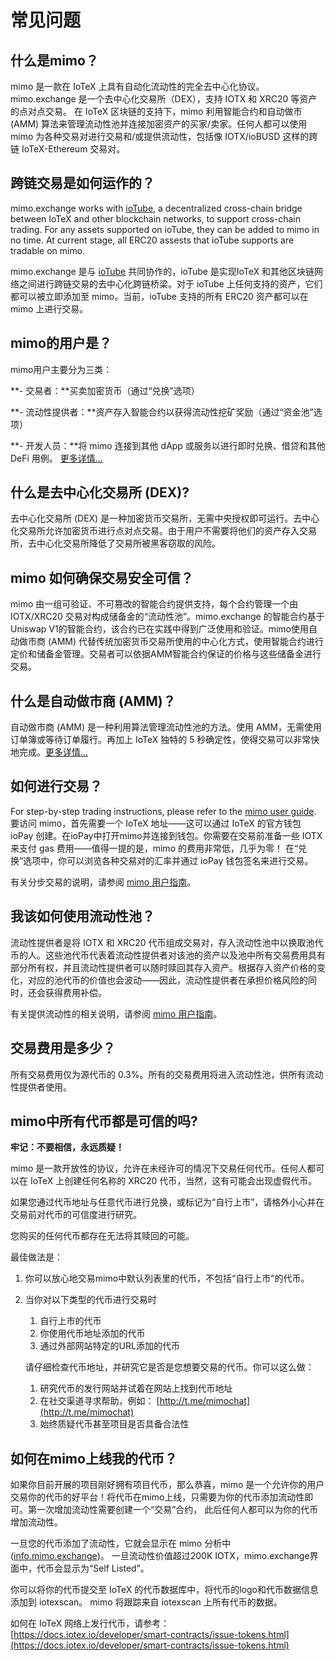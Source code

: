 # 常见问题

## **什么是mimo？**

mimo 是一款在 IoTeX 上具有自动化流动性的完全去中心化协议。mimo.exchange 是一个去中心化交易所（DEX），支持 IOTX 和 XRC20 等资产的点对点交易。 在 IoTeX 区块链的支持下，mimo 利用智能合约和自动做市 \(AMM\) 算法来管理流动性池并连接加密资产的买家/卖家。任何人都可以使用 mimo 为各种交易对进行交易和/或提供流动性，包括像 IOTX/ioBUSD 这样的跨链 IoTeX-Ethereum 交易对。

## 跨链交易是如何运作的？

mimo.exchange works with [ioTube](https://tube.iotex.io/), a decentralized cross-chain bridge between IoTeX and other blockchain networks, to support cross-chain trading. For any assets supported on ioTube, they can be added to mimo in no time. At current stage, all ERC20 assests that ioTube supports are tradable on mimo.



mimo.exchange 是与 [ioTube](https://tube.iotex.io/) 共同协作的，ioTube 是实现IoTeX 和其他区块链网络之间进行跨链交易的去中心化跨链桥梁。对于 ioTube 上任何支持的资产，它们都可以被立即添加至 mimo。当前，ioTube 支持的所有 ERC20 资产都可以在 mimo 上进行交易。

## **mimo的用户是？**

mimo用户主要分为三类：

**- 交易者：**买卖加密货币（通过“兑换”选项）

**- 流动性提供者：**资产存入智能合约以获得流动性挖矿奖励（通过“资金池”选项）

**- 开发人员：**将 mimo 连接到其他 dApp 或服务以进行即时兑换、借贷和其他 DeFi 用例。 [更多详情...](https://docs.mimo.finance/mimo-v1/api)

## 什么是去中心化交易所 \(DEX\)?

去中心化交易所 \(DEX\) 是一种加密货币交易所，无需中央授权即可运行。去中心化交易所允许加密货币进行点对点交易。由于用户不需要将他们的资产存入交易所，去中心化交易所降低了交易所被黑客窃取的风险。

## mimo 如何确保交易安全可信？

mimo 由一组可验证、不可篡改的智能合约提供支持，每个合约管理一个由 IOTX/XRC20 交易对构成储备金的“流动性池”。mimo.exchange 的智能合约基于Uniswap V1的智能合约，该合约已在实践中得到广泛使用和验证。mimo使用自动做市商 \(AMM\) 代替传统加密货币交易所使用的中心化方式，使用智能合约进行定价和储备金管理。交易者可以依据AMM智能合约保证的价格与这些储备金进行交易。

## 什么是自动做市商 \(AMM\)？

自动做市商 \(AMM\) 是一种利用算法管理流动性池的方法。使用 AMM，无需使用订单簿或等待订单履行。再加上 IoTeX 独特的 5 秒确定性，使得交易可以非常快地完成。[更多详情...](https://docs.mimo.exchange/the-formulas)

## **如何进行交易？**

For step-by-step trading instructions, please refer to the [mimo user guide](https://community.iotex.io/t/mimo-trading-on-mimo-step-by-step-instructions/1524).  
要访问 mimo，首先需要一个 IoTeX 地址——这可以通过 IoTeX 的官方钱包 ioPay 创建。在ioPay中打开mimo并连接到钱包。你需要在交易前准备一些 IOTX 来支付 gas 费用——值得一提的是，mimo 的费用非常低，几乎为零！ 在“兑换”选项中，你可以浏览各种交易对的汇率并通过 ioPay 钱包签名来进行交易。

有关分步交易的说明，请参阅 [mimo 用户指南](https://community.iotex.io/t/mimo-trading-on-mimo-step-by-step-instructions/1524)。

## 我该如何使用流动性池？

流动性提供者是将 IOTX 和 XRC20 代币组成交易对，存入流动性池中以换取池代币的人。这些池代币代表着流动性提供者对该池的资产以及池中所有交易费用具有部分所有权，并且流动性提供者可以随时赎回其存入资产。根据存入资产价格的变化，对应的池代币的价值也会波动——因此，流动性提供者在承担价格风险的同时，还会获得费用补偿。

有关提供流动性的相关说明，请参阅 [mimo 用户指南](https://community.iotex.io/t/mimo-managing-liquidity-pools-step-by-step-instructions/1523)。

## 交易费用是多少？

所有交易费用仅为源代币的 0.3%。所有的交易费用将进入流动性池，供所有流动性提供者使用。

## mimo中所有代币都是可信的吗?

**牢记：不要相信，永远质疑！**

mimo 是一款开放性的协议，允许在未经许可的情况下交易任何代币。任何人都可以在 IoTeX 上创建任何名称的 XRC20 代币，当然，这有可能会出现虚假代币。 

如果您通过代币地址与任意代币进行兑换，或标记为“自行上市”，请格外小心并在交易前对代币的可信度进行研究。

您购买的任何代币都存在无法将其赎回的可能。

最佳做法是：

1. 你可以放心地交易mimo中默认列表里的代币，不包括“自行上市”的代币。
2. 当你对以下类型的代币进行交易时

   1. 自行上市的代币
   2. 你使用代币地址添加的代币
   3. 通过外部网站特定的URL添加的代币

   请仔细检查代币地址，并研究它是否是您想要交易的代币。你可以这么做：

   1. 研究代币的发行网站并试着在网站上找到代币地址
   2. 在社交渠道寻求帮助，例如： [http://t.me/mimochat](http://t.me/mimochat)
   3. 始终质疑代币甚至项目是否具备合法性

## 如何在mimo上线我的代币？

如果你目前开展的项目刚好拥有项目代币，那么恭喜，mimo 是一个允许你的用户交易你的代币的好平台！将代币在mimo上线，只需要为你的代币添加流动性即可。第一次增加流动性需要创建一个“交易”合约， 此后任何人都可以为你的代币增加流动性。

一旦您的代币添加了流动性，它就会显示在 mimo 分析中 \([info.mimo.exchange](https://info.mimo.exchange/)\)。 一旦流动性价值超过200K IOTX，mimo.exchange界面中，代币会显示为“Self Listed”。

你可以将你的代币提交至 IoTeX 的代币数据库中，将代币的logo和代币数据信息添加到 iotexscan。 mimo 将跟踪来自 iotexscan 上所有代币的数据。

如何在 IoTeX 网络上发行代币，请参考：  
 [https://docs.iotex.io/developer/smart-contracts/issue-tokens.html](https://docs.iotex.io/developer/smart-contracts/issue-tokens.html)

